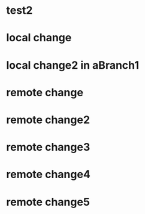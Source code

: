 # test2
# local change
# local change2 in aBranch1
# remote change
# remote change2
# remote change3
# remote change4
# remote change5
